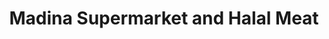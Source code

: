 ---
title: "Madina Supermarket and Halal Meat"
url: /winnipeg/madina-supermarket-and-halal-meat/
shop: supermarket
---